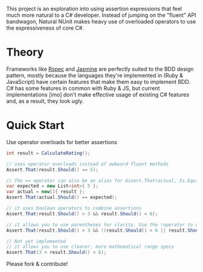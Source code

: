 This project is an exploration into using assertion expressions that feel much
more natural to a C# developer. Instead of jumping on the "fluent" API bandwagon,
Natural NUnit makes heavy use of overloaded operators to use the expressiveness
of core C#.

Theory
=====================

Frameworks like [Rspec](http://rspec.info/) and [Jasmine](https://jasmine.github.io/) 
are perfectly suited to the BDD design pattern, mostly because the 
languages they're implemented in (Ruby & JavaScript) have certain features
that make them easy to implement BDD. C# has some features in common
with Ruby & JS, but current implementations [imo] don't make effective
usage of existing C# features and, as a result, they look ugly.

Quick Start
=====================

Use operator overloads for better assertions

```csharp
int result = CalculateRating();

// uses operator overloads instead of awkward fluent methods
Assert.That(result.Should() == 5);

// The == operator can also be an alias for Assert.That(actual, Is.EquivalentTo(expected))
var expected = new List<int>{ 5 };
var actual = new[]{ result };
Assert.That(actual.Should() == expected);

// it uses boolean operators to combine assertions
Assert.That(result.Should() > 3 && result.Should() < 6);

// it allows you to use parentheses for clarity. Use the !operator to negate expressions
Assert.That(result.Should() > 3 && !(result.Should() < 6 || result.Should() > 60));

// Not yet implemented
// it allows you to use clearer, more mathematical range specs
Assert.That(3 < result.Should() < 6);
```

Please fork & contribute!
